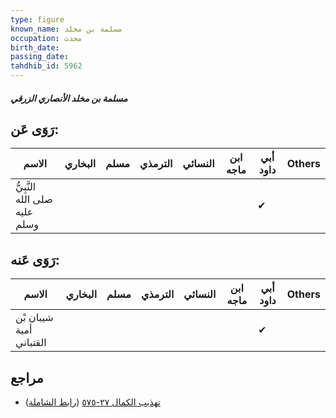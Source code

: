 ```yaml
---
type: figure
known_name: مسلمة بن مخلد
occupation: محدث
birth_date:
passing_date:
tahdhib_id: 5962
---
```

##### مسلمة بن مخلد الأنصاري الزرقي

## رَوَى عَن:
| الاسم                         | البخاري | مسلم | الترمذي | النسائي | ابن ماجه | أبي داود | Others |
| ----------------------------- | ------- | ---- | ------- | ------- | -------- | -------- | ------ |
| النَّبِيُّ صلى الله عليه وسلم |         |      |         |         |          | ✔        |        |
## رَوَى عَنه:
| الاسم                   | البخاري | مسلم | الترمذي | النسائي | ابن ماجه | أبي داود | Others |
| ----------------------- | ------- | ---- | ------- | ------- | -------- | -------- | ------ |
| شيبان بْن أمية القتباني |         |      |         |         |          | ✔        |        |
## مراجع
- [تهذيب الكمال ٢٧-٥٧٥](obsidian://open?vault=Tahdhib-al-Kamal&file=Figures/٥٩٦٢-مسلمة%20بن%20مخلد%20الأنصاري%20الزرقي) ([رابط الشاملة](https://shamela.ws/book/3722/14964))